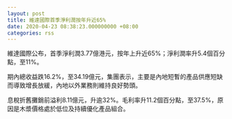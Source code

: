 ```yaml
---
layout: post
title: 維達國際首季淨利潤按年升近65%
date: 2020-04-23 08:38:23.000000000 +08:00
categories: rss
---
```


維達國際公布，首季淨利潤3.77億港元，按年上升近65%；淨利潤率升5.4個百分點，至11%。

期內總收益跌16.2%，至34.19億元，集團表示，主要是內地短暫的產品供應短缺而導致增長放緩，內地以外業務則維持良好勢頭。

息稅折舊攤銷前溢利8.11億元，升逾32%。毛利率升11.2個百分點，至37.5%，原因是木漿價格處於低位及持續優化產品組合。

